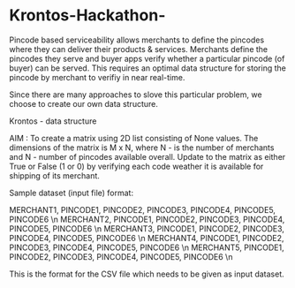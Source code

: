 # Krontos-Hackathon-
Pincode based serviceability allows merchants to define the pincodes where they can deliver their products &amp; services. Merchants define the pincodes they serve and buyer apps verify whether a particular pincode (of buyer) can be served. This requires an optimal data structure for storing the pincode by merchant to verifiy in near real-time.

Since there are many approaches to slove this particular problem, we choose to create our own data structure.

Krontos - data structure

AIM : To create a matrix using 2D list consisting of None values. The dimensions of the matrix is M x N, where N - is the number of merchants and N - number of pincodes available overall. Update to the matrix as either True or False (1 or 0) by verifying each code weather it is available for shipping of its merchant.

Sample dataset (input file) format:

MERCHANT1, PINCODE1, PINCODE2, PINCODE3, PINCODE4, PINCODE5, PINCODE6 \n
MERCHANT2, PINCODE1, PINCODE2, PINCODE3, PINCODE4, PINCODE5, PINCODE6 \n
MERCHANT3, PINCODE1, PINCODE2, PINCODE3, PINCODE4, PINCODE5, PINCODE6 \n
MERCHANT4, PINCODE1, PINCODE2, PINCODE3, PINCODE4, PINCODE5, PINCODE6 \n
MERCHANT5, PINCODE1, PINCODE2, PINCODE3, PINCODE4, PINCODE5, PINCODE6 \n

This is the format for the CSV file which needs to be given as input dataset.
